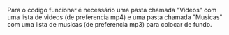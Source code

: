 Para o codigo funcionar é necessário uma pasta chamada "Videos" com uma lista de videos (de preferencia mp4) e uma pasta chamada "Musicas" com uma lista de musicas (de preferencia mp3) para colocar de fundo.
